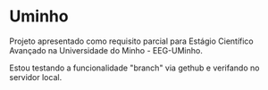 # Uminho

Projeto apresentado como requisito parcial para Estágio Científico Avançado na Universidade do Minho - EEG-UMinho.

Estou testando a funcionalidade "branch" via gethub e verifando no servidor local.
